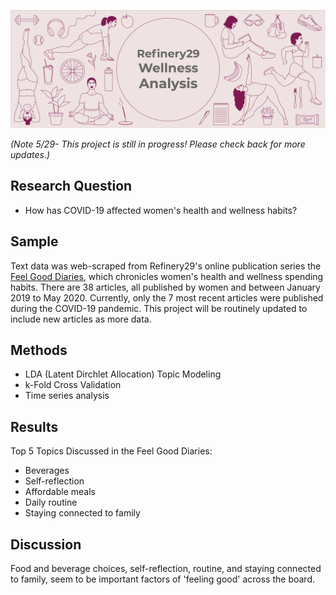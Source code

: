 ![header](www/header2.png)


*(Note 5/29- This project is still in progress! Please check back for more updates.)*

## Research Question
* How has COVID-19 affected women's health and wellness habits?

## Sample
Text data was web-scraped from Refinery29's online publication series the [Feel Good Diaries](https://www.refinery29.com/en-us/feel-good-diaries?utm_source=facebook.com&utm_medium=adsales&utm_campaign=ES_VenusVeraBradley/Venus&fbclid=IwAR0dbdfif3nApRxN4nrqJI-e7I0wfNaGJliSVc5-hg7n-hjatc3_hrxyo_M), which chronicles women's health and wellness spending habits. There are 38 articles, all published by women and between January 2019 to May 2020. Currently, only the 7 most recent articles were published during the COVID-19 pandemic. This project will be routinely updated to include new articles as more data. 

## Methods
* LDA (Latent Dirchlet Allocation) Topic Modeling
* k-Fold Cross Validation
* Time series analysis

## Results
Top 5 Topics Discussed in the Feel Good Diaries:

* Beverages
* Self-reflection
* Affordable meals
* Daily routine
* Staying connected to family

## Discussion

Food and beverage choices, self-reflection, routine, and staying connected to family, seem to be important factors of 'feeling good' across the board.

